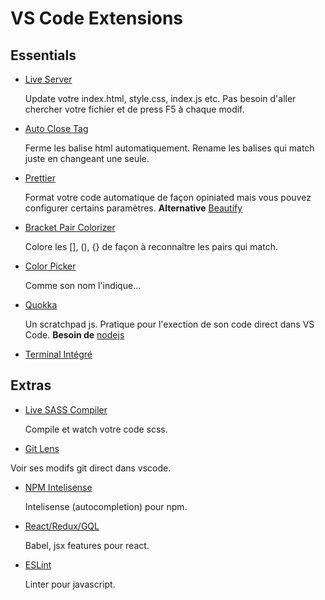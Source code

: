 # VS Code Extensions

## Essentials

- [Live Server](https://marketplace.visualstudio.com/items?itemName=ritwickdey.LiveServer)

  Update votre index.html, style.css, index.js etc. Pas besoin d'aller chercher votre fichier et de press F5 à chaque modif.

- [Auto Close Tag](https://marketplace.visualstudio.com/items?itemName=formulahendry.auto-close-tag)

  Ferme les balise html automatiquement. Rename les balises qui match juste en changeant une seule.

- [Prettier](https://marketplace.visualstudio.com/items?itemName=esbenp.prettier-vscode)

  Format votre code automatique de façon opiniated mais vous pouvez configurer certains paramètres.
  **Alternative** [Beautify](https://marketplace.visualstudio.com/items?itemName=HookyQR.beautify)

- [Bracket Pair Colorizer](https://marketplace.visualstudio.com/items?itemName=CoenraadS.bracket-pair-colorizer)

  Colore les [], (), {} de façon à reconnaître les pairs qui match.

- [Color Picker](https://marketplace.visualstudio.com/items?itemName=anseki.vscode-color)

  Comme son nom l'indique...

- [Quokka](https://marketplace.visualstudio.com/items?itemName=WallabyJs.quokka-vscode)

  Un scratchpad js. Pratique pour l'exection de son code direct dans VS Code.
  **Besoin de** [nodejs](https://marketplace.visualstudio.com/items?itemName=WallabyJs.quokka-vscode)

- [Terminal Intégré](https://code.visualstudio.com/docs/editor/integrated-terminal)

## Extras

- [Live SASS Compiler](https://marketplace.visualstudio.com/items?itemName=josefpihrt-vscode.roslynator)

  Compile et watch votre code scss.

- [Git Lens](https://marketplace.visualstudio.com/items?itemName=eamodio.gitlens)

Voir ses modifs git direct dans vscode.

- [NPM Intelisense](https://marketplace.visualstudio.com/items?itemName=christian-kohler.npm-intellisense)

  Intelisense (autocompletion) pour npm.

- [React/Redux/GQL](https://marketplace.visualstudio.com/items?itemName=dsznajder.es7-react-js-snippets)

  Babel, jsx features pour react.

- [ESLint](https://marketplace.visualstudio.com/items?itemName=dbaeumer.vscode-eslint)

  Linter pour javascript.
